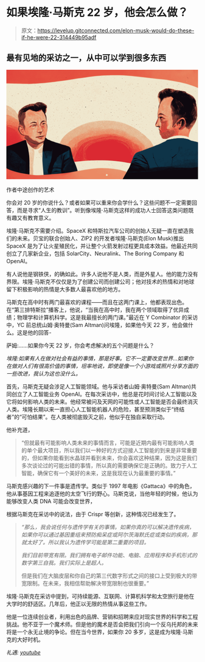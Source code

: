 # 如果埃隆·马斯克 22 岁，他会怎么做？

> 原文：<https://levelup.gitconnected.com/elon-musk-would-do-these-if-he-were-22-314449b95adf>

## 最有见地的采访之一，从中可以学到很多东西

![](img/d0ca05eff7bc6259eb5368603df29725.png)

作者中途创作的艺术

你会对 20 岁的你说什么？或者如果可以重来你会学什么？这些问题不一定需要回答，而是寻求“人生的教训”。听到像埃隆·马斯克这样的成功人士回答这类问题既有趣又有教育意义。

埃隆·马斯克不需要介绍。SpaceX 和特斯拉汽车公司的创始人无疑一直在塑造我们的未来。贝宝的联合创始人、ZIP2 的开发者埃隆·马斯克(Elon Musk)推出 SpaceX 是为了让火星殖民化，并让整个火箭发射过程更具成本效益。他最近共同创立了几家新企业，包括 SolarCity、Neuralink、The Boring Company 和 OpenAI。

有人说他是钢铁侠，的确如此。许多人说他不是人类，而是外星人。他的能力没有界限。埃隆·马斯克不仅仅是为了创建公司而创建公司；他对技术的热情和对地球留下积极影响的热情是大多数人最喜欢他的地方。

马斯克在高中时有两门最喜欢的课程——而且在这两门课上，他都表现出色。在“第三排特斯拉”播客上，他说，“当我在高中时，我在两个领域取得了优异成绩；物理学和计算机科学。这是我最擅长的两门课。”最近在 Y Combinator 的采访中，YC 前总统山姆·奥特曼(Sam Altman)问埃隆，如果他今天 22 岁，他会做什么。这是他的回答-

萨姆:……如果你今天 22 岁，你会考虑解决的五个问题是什么？

*埃隆:如果有人在做对社会有益的事情，那是好事。它不一定要改变世界…如果你在做对人们有很高价值的事情，坦率地说，即使是像一个小游戏或照片分享方面的一些改进，我认为这也没什么。*

首先，马斯克无疑会涉足人工智能领域。他与采访者山姆·奥特曼(Sam Altman)共同创立了人工智能业务 OpenAI。在每次采访中，他总是花时间讨论人工智能以及它将如何影响人类的未来。他经常被问及天网的可能性或人工智能是否会最终消灭人类。埃隆长期以来一直担心人工智能机器人的危险，甚至预测类似于“终结者”的“可怕结果”。在人类被彻底毁灭之前，他似乎在独自采取行动。

他补充道，

> “但就最有可能影响人类未来的事情而言，可能是近期内最有可能影响人类的单个最大项目，所以我们以一种好的方式迎接人工智能的到来是非常重要的，但如果你能看到水晶球并看到未来，你会喜欢这种结果，因为这是我们多次谈论过的可能出错的事情，所以真的需要确保它是正确的。致力于人工智能，确保它有一个美好的未来，这是我现在认为最重要的事情。”

马斯克感兴趣的下一件事是遗传学。类似于 1997 年电影《Gattaca》中的角色，他从事基因工程来追逐他的太空飞行的野心。马斯克说，当他年轻的时候，他认为能够改变人类 DNA 可能会改变世界，

根据马斯克在采访中的说法，由于 Crispr 等创新，这种情况已经发生了。

> *“那么，我会说任何与遗传学有关的事情。如果你真的可以解决遗传疾病，如果你可以通过基因重组来预防痴呆症或阿尔茨海默氏症或类似的疾病，那就太好了。所以我认为遗传学可能是第二重要的项目。*
> 
> *我们目前带宽有限。我们拥有电子邮件功能、电脑、应用程序和手机形式的数字第三自我。我们实际上是超人。*
> 
> 但是我们在大脑皮层和你自己的第三代数字形式之间的接口上受到极大的带宽限制。在未来，我相信帮助解决带宽限制也很重要。”

埃隆·马斯克在采访中提到，可持续能源、互联网、计算机科学和太空旅行是他在大学时的舒适区。几年后，他正以无限的热情从事这些工作。

他是一位连续创业者，利用出色的品牌、营销和招聘来应对现实世界的科学和工程挑战。他不亚于一个魔术师。但是他的魔术是否会把我们引向一个反乌托邦的未来将是一个永无止境的争论。但在当今世界，如果你 20 多岁，这是成为埃隆·马斯克的大好时机。

*礼遇:* [*youtube*](https://www.youtube.com/watch?v=vVnDE8wSrVo)